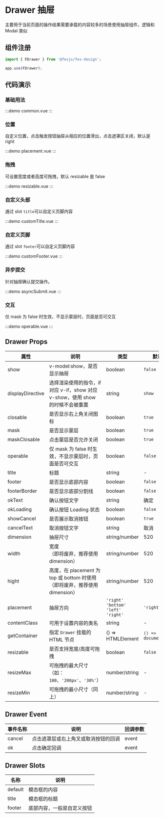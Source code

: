 # Drawer 抽屉

主要用于当前页面的操作结果需要承载的内容较多的场景使用抽屉组件，逻辑和 Modal 类似

## 组件注册

```js
import { FDrawer } from '@fesjs/fes-design';

app.use(FDrawer);
```

## 代码演示

### 基础用法

:::demo
common.vue
:::

### 位置

自定义位置，点击触发按钮抽屉从相应的位置滑出，点击遮罩区关闭，默认是 right

:::demo
placement.vue
:::

### 拖拽

可设置宽度或者高度可拖拽，默认 resizable 是 false

:::demo
resizable.vue
:::

### 自定义头部

通过 slot `title`可以自定义页脚内容

:::demo
customTitle.vue
:::

### 自定义页脚

通过 slot `footer`可以自定义页脚内容

:::demo
customFooter.vue
:::

### 异步提交

针对抽屉确认提交操作。

:::demo
asyncSubmit.vue
:::

### 交互

仅 mask 为 false 时生效，不显示蒙层时，页面是否可交互

:::demo
operable.vue
:::

## Drawer Props

| 属性             | 说明                                                                        | 类型                                    | 默认值                |
|------------------|---------------------------------------------------------------------------|-----------------------------------------|-----------------------|
| show             | v-model:show，是否显示抽屉                                                   | boolean                                 | `false`               |
| displayDirective | 选择渲染使用的指令，if 对应 v-if，show 对应 v-show，使用 show 的时候不会被重置 | string                                  | `show`                |
| closable         | 是否显示右上角关闭图标                                                      | boolean                                 | `true`                |
| mask             | 是否显示蒙层                                                                | boolean                                 | `true`                |
| maskClosable     | 点击蒙层是否允许关闭                                                        | boolean                                 | `true`                |
| operable         | 仅 mask 为 false 时生效，不显示蒙层时，页面是否可交互                         | boolean                                 | `false`               |
| title            | 标题                                                                        | string                                  | -                     |
| footer           | 是否显示底部内容                                                            | boolean                                 | `false`               |
| footerBorder     | 是否显示底部分割线                                                          | boolean                                 | `false`               |
| okText           | 确认按钮文字                                                                | string                                  | 确定                  |
| okLoading        | 确认按钮 Loading 状态                                                       | boolean                                 | `false`               |
| showCancel       | 是否展示取消按钮                                                            | boolean                                 | `true`                |
| cancelText       | 取消按钮文字                                                                | string                                  | 取消                  |
| dimension        | 抽屉尺寸                                                                    | string/number                           | 520                   |
| width            | 宽度<br/>（即将废弃，推荐使用 dimension）                                      | string/number                           | 520                   |
| hight            | 高度，在 placement 为 top 或 bottom 时使用<br/>（即将废弃，推荐使用 dimension） | string/number                           | 520                   |
| placement        | 抽屉方向                                                                    | `'right'` `'bottom'` `'left'` `'right'` | `'right'`             |
| contentClass     | 可用于设置内容的类名                                                        | string                                  | -                     |
| getContainer     | 指定 `Drawer` 挂载的 HTML 节点                                              | () => HTMLElement                       | `() => document.body` |
| resizable        | 是否支持宽度/高度可拖拽                                                     | boolean                                 | `false`               |
| resizeMax        | 可拖拽的最大尺寸（如：`100`、`'200px'`、`'30%'`）                                | number/string                           | -                     |
| resizeMin        | 可拖拽的最小尺寸（同上）                                                      | number/string                           | -                     |

## Drawer Event

| 事件名称 | 说明                                 | 回调参数 |
|----------|------------------------------------|----------|
| cancel   | 点击遮罩层或右上角叉或取消按钮的回调 | event    |
| ok       | 点击确定回调                         | event    |

## Drawer Slots

| 名称    | 说明                      |
|---------|-------------------------|
| default | 模态框的内容              |
| title   | 模态框的标题              |
| footer  | 底部内容，一般是自定义按钮 |
